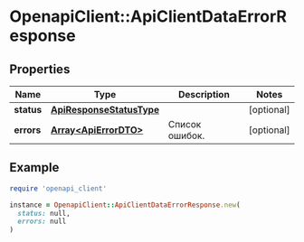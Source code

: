 # OpenapiClient::ApiClientDataErrorResponse

## Properties

| Name | Type | Description | Notes |
| ---- | ---- | ----------- | ----- |
| **status** | [**ApiResponseStatusType**](ApiResponseStatusType.md) |  | [optional] |
| **errors** | [**Array&lt;ApiErrorDTO&gt;**](ApiErrorDTO.md) | Список ошибок. | [optional] |

## Example

```ruby
require 'openapi_client'

instance = OpenapiClient::ApiClientDataErrorResponse.new(
  status: null,
  errors: null
)
```

